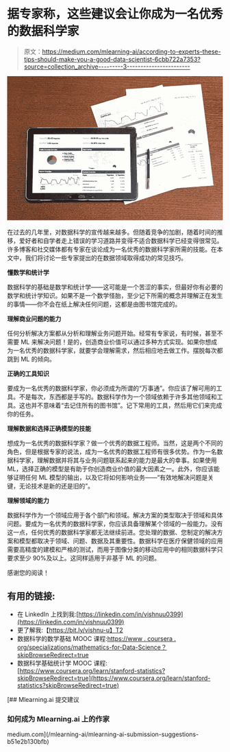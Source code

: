 # 据专家称，这些建议会让你成为一名优秀的数据科学家

> 原文：<https://medium.com/mlearning-ai/according-to-experts-these-tips-should-make-you-a-good-data-scientist-6cbb722a7353?source=collection_archive---------3----------------------->

![](img/b68d538e6422d38af9f5e8da94b8bba6.png)

在过去的几年里，对数据科学的宣传越来越多。但随着竞争的加剧，随着时间的推移，爱好者和自学者走上错误的学习道路并变得不适合数据科学已经变得很常见。许多博客和社交媒体都有专家在谈论成为一名优秀的数据科学家所需的技能。在本文中，我们将讨论一些专家提出的在数据领域取得成功的常见技巧。

**懂数学和统计学**

数据科学的基础是数学和统计学——这可能是一个苦涩的事实，但最好你有必要的数学和统计学知识。如果不是一个数学怪胎，至少记下所需的概念并理解正在发生的事情——你不会在纸上解决任何问题，这都是由图书馆完成的。

**理解商业问题的能力**

任何分析解决方案都从分析和理解业务问题开始。经常有专家说，有时候，甚至不需要 ML 来解决问题！是的，创造商业价值可以通过多种方式实现。如果你想成为一名优秀的数据科学家，就要学会理解需求，然后相应地去做工作。摆脱每次都跳到 ML 的倾向。

**正确的工具知识**

要成为一名优秀的数据科学家，你必须成为所谓的“万事通”。你应该了解可用的工具。不是每次，东西都是手写的。数据科学作为一个领域依赖于许多其他领域和工具。这也并不意味着“去记住所有的图书馆”。记下常用的工具，然后用它们来完成你的任务。

**理解数据和选择正确模型的技能**

想成为一名优秀的数据科学家？做一个优秀的数据工程师。当然，这是两个不同的角色，但是根据专家的说法，成为一名优秀的数据工程师有很多优势。作为一名数据科学家，理解数据并将其与业务问题联系起来的能力是最大的幸事。如果使用 ML，选择正确的模型是有助于你创造商业价值的最大因素之一。此外，你应该能够证明任何 ML 模型的输出，以及它将如何影响业务——“有效地解决问题是关键，无论技术是新的还是旧的”。

**理解领域的能力**

数据科学作为一个领域应用于各个部门和领域。解决方案的类型取决于领域和具体问题。要成为一名优秀的数据科学家，你应该具备理解某个领域的一般能力。没有这一点，任何优秀的数据科学家都无法继续前进。您处理的数据、您制定的解决方案和模型都取决于领域、问题、数据及其重要性。数据科学在医疗保健领域的应用需要高精度的建模和严格的测试，而用于图像分类的移动应用中的相同数据科学只要求至少 90%及以上。这同样适用于非基于 ML 的问题。

感谢您的阅读！

## 有用的链接:

*   在 LinkedIn 上找到我:[https://linkedin.com/in/vishnuu0399](https://linkedin.com/in/vishnuu0399)
*   更了解我:【https://bit.ly/vishnu-u】T2
*   数据科学的数学基础 MOOC 课程:[https://www . coursera . org/specializations/mathematics-for-Data-Science？skipBrowseRedirect=true](https://www.coursera.org/specializations/mathematics-for-data-science?skipBrowseRedirect=true)
*   数据科学基础统计学 MOOC 课程:[https://www.coursera.org/learn/stanford-statistics?skipBrowseRedirect=true](https://www.coursera.org/learn/stanford-statistics?skipBrowseRedirect=true)

[](/mlearning-ai/mlearning-ai-submission-suggestions-b51e2b130bfb) [## Mlearning.ai 提交建议

### 如何成为 Mlearning.ai 上的作家

medium.com](/mlearning-ai/mlearning-ai-submission-suggestions-b51e2b130bfb)